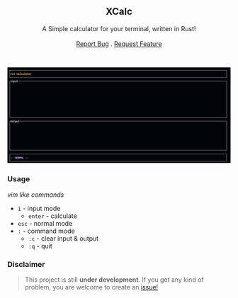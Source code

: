<p align="center">
  <h2 align="center">XCalc</h2>

  <p align="center">
    A Simple calculator for your terminal, written in Rust!
    <br/>
    <br/>
    <a href="https://github.com/tyroruyk/xcalc/issues">Report Bug</a>
    .
    <a href="https://github.com/tyroruyk/xcalc/issues">Request Feature</a>
  </p>
</p>

<br/>

![xcalc](assets/screenshot.png)

<!-- ### Installation
#### Requirements
* Rust (building from source) -->

### Usage
<i>vim like commands</i>
* `i` - input mode
    * `enter` - calculate
* `esc` - normal mode
* `:` - command mode
    * `:c` - clear input & output
    * `:q` - quit

### Disclaimer
> This project is still <b>under development</b>. If you get any kind of problem, you are welcome to create an [issue!](https://github.com/tyroryk/xcalc/issues)
